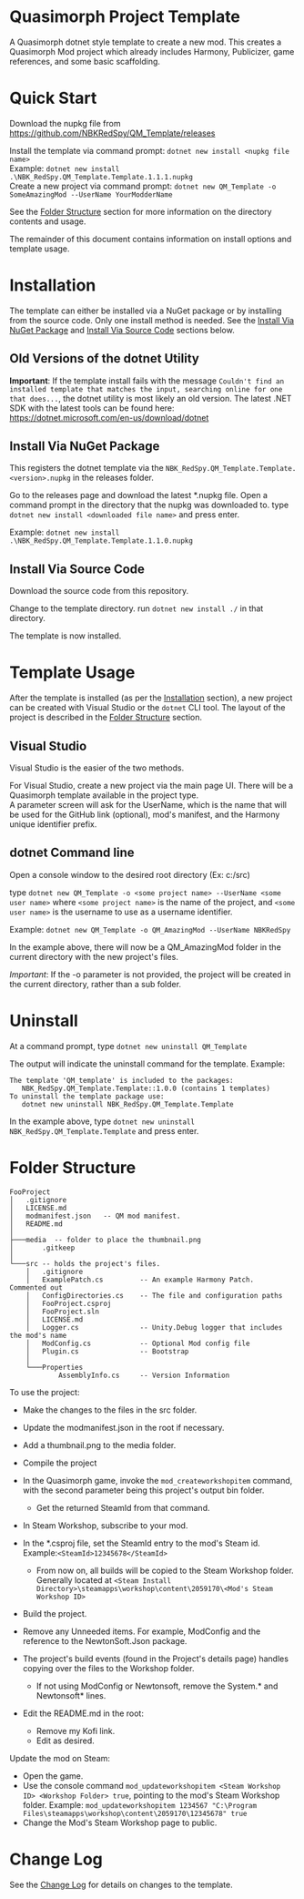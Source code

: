 # Quasimorph Project Template

A Quasimorph dotnet style template to create a new mod.
This creates a Quasimorph Mod project which already includes Harmony, Publicizer, game references, and some basic scaffolding.

# Quick Start

Download the nupkg file from https://github.com/NBKRedSpy/QM_Template/releases

Install the template via command prompt: `dotnet new install <nupkg file name>`  
Example: `dotnet new install .\NBK_RedSpy.QM_Template.Template.1.1.1.nupkg`  
Create a new project via command prompt: `dotnet new QM_Template -o SomeAmazingMod --UserName YourModderName`  

See the [Folder Structure](#folder-structure) section for more information on the directory contents and usage.

The remainder of this document contains information on install options and template usage.

# Installation

The template can either be installed via a NuGet package or by installing from the source code.
Only one install method is needed.  See the [Install Via NuGet Package](#install-via-nuget-package) and [Install Via Source Code](#install-via-source-code) sections below.

## Old Versions of the dotnet Utility

**Important**: If the template install fails with the message `Couldn't find an installed template that matches the input, searching online for one that does...`, 
the dotnet utility is most likely an old version.  The latest .NET SDK with the latest tools can be found here: https://dotnet.microsoft.com/en-us/download/dotnet

## Install Via NuGet Package

This registers the dotnet template via the `NBK_RedSpy.QM_Template.Template.<version>.nupkg` in the releases folder.

Go to the releases page and download the latest *.nupkg file.
Open a command prompt in the directory that the nupkg was downloaded to.
type `dotnet new install <downloaded file name>` and press enter.

Example:
`dotnet new install .\NBK_RedSpy.QM_Template.Template.1.1.0.nupkg`

## Install Via Source Code
Download the source code from this repository.

Change to the template directory.
run `dotnet new install ./` in that directory.

The template is now installed.

# Template Usage

After the template is installed (as per the [Installation](#installation) section), a new project can be created with Visual Studio or the `dotnet` CLI tool.
The layout of the project is described in the [Folder Structure](#folder-structure) section.

## Visual Studio 
Visual Studio is the easier of the two methods.

For Visual Studio, create a new project via the main page UI.  There will be a Quasimorph template available in the project type.  
A parameter screen will ask for the UserName, which is the name that will be used for the GitHub link (optional), mod's manifest, and the Harmony unique identifier prefix.

## dotnet Command line
Open a console window to the desired root directory (Ex: c:/src)

type `dotnet new QM_Template -o <some project name> --UserName <some user name>` where `<some project name>` is the name of the project, and `<some user name>` is the username to use as a username identifier.

Example: `dotnet new QM_Template -o QM_AmazingMod --UserName NBKRedSpy`

In the example above, there will now be a QM_AmazingMod folder in the current directory with the new project's files.  

*Important*: If the -o parameter is not provided, the project will be created in the current directory, rather than a sub folder.

# Uninstall
At a command prompt, type 
`dotnet new uninstall QM_Template`

The output will indicate the uninstall command for the template.
Example:
```
The template 'QM_template' is included to the packages:
   NBK_RedSpy.QM_Template.Template::1.0.0 (contains 1 templates)
To uninstall the template package use:
   dotnet new uninstall NBK_RedSpy.QM_Template.Template
```

In the example above, type `dotnet new uninstall NBK_RedSpy.QM_Template.Template` and press enter.

# Folder Structure

```
FooProject
│   .gitignore
│   LICENSE.md
│   modmanifest.json   -- QM mod manifest.  
│   README.md
│   
├───media  -- folder to place the thumbnail.png
│       .gitkeep
│       
└───src -- holds the project's files.
    │   .gitignore
    │   ExamplePatch.cs     	-- An example Harmony Patch.  Commented out
    │   ConfigDirectories.cs	-- The file and configuration paths
    │   FooProject.csproj
    │   FooProject.sln
    │   LICENSE.md
    │   Logger.cs				-- Unity.Debug logger that includes the mod's name
    │   ModConfig.cs        	-- Optional Mod config file
    │   Plugin.cs           	-- Bootstrap 
    │       
    └───Properties
            AssemblyInfo.cs		-- Version Information
```

To use the project:
* Make the changes to the files in the src folder.
* Update the modmanifest.json in the root if necessary.
* Add a thumbnail.png to the media folder.

* Compile the project
* In the Quasimorph game, invoke the `mod_createworkshopitem` command, with the second parameter being this project's output bin folder.
    * Get the returned SteamId from that command.
* In Steam Workshop, subscribe to your mod.
* In the *.csproj file, set the SteamId entry to the mod's Steam id.  Example:`<SteamId>12345678</SteamId>`

    * From now on, all builds will be copied to the Steam Workshop folder.  Generally located at `<Steam Install Directory>\steamapps\workshop\content\2059170\<Mod's Steam Workshop ID>`
* Build the project.
* Remove any Unneeded items.  For example, ModConfig and the reference to the NewtonSoft.Json package.
* The project's build events (found in the Project's details page) handles copying over the files to the Workshop folder.
    * If not using ModConfig or Newtonsoft, remove the System.* and Newtonsoft* lines.
* Edit the README.md in the root:
    * Remove my Kofi link.
    * Edit as desired.

Update the mod on Steam:
* Open the game.
* Use the console command `mod_updateworkshopitem <Steam Workshop ID> <Workshop Folder> true`, pointing to the mod's Steam Workshop folder.  Example: `mod_updateworkshopitem 1234567 "C:\Program Files\steamapps\workshop\content\2059170\12345678" true`
* Change the Mod's Steam Workshop page to public.

# Change Log
See the [Change Log](CHANGELOG.md) for details on changes to the template.


